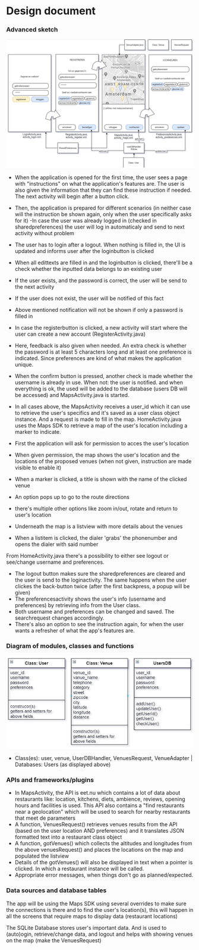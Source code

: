 <h1>Design document</h1>

<h3>Advanced sketch</h3>

![visual sketch](doc/updated_design_sketch.PNG)

- When the application is opened for the first time, the user sees a page with "instructions" on what the application's features are. The user is also given the information that they can find these instruction if needed. The next activity will begin after a button click.
- Then, the application is prepared for different scenarios (in neither case will the instruction be shown again, only when the user specifically asks for it)
-In case the user was already logged in (checked in sharedpreferences) the user will log in automaticaly and send to next activity without problem 
- The user has to login after a logout. When nothing is filled in, the UI is updated and informs user after the loginbutton is clicked
- When all edittexts are filled in and the loginbutton is clicked, there'll be a check whether the inputted data belongs to an existing user
- If the user exists, and the password is correct, the user will be send to the next activity
- If the user does not exist, the user will be notified of this fact
- Above mentioned notification will not be shown if only a password is filled in
- In case the registerbutton is clicked, a new activity will start where the user can create a new account (RegisterActivity.java)
- Here, feedback is also given when needed. An extra check is whether the password is at least 5 characters long and at least one preference is indicated. Since preferences are kind of what makes the application unique.
- When the confirm button is pressed, another check is made whether the username is already in use. When not: the user is notified. and when everything is ok, the used will be added to the database (users DB will be accessed) and MapsActivity.java is started.

- In all cases above, the MapsActivity receives a user_id which it can use to retrieve the user's specifics and it's saved as a user class object instance. And a request is made to fill in the map. HomeActivity.java uses the Maps SDK to retrieve a map of the user's location including a marker to indicate.
- First the application will ask for permission to acces the user's location
- When given permission, the map shows the user's location and the locations of the proposed venues (when not given, instruction are made visible to enable it)
- When a marker is clicked, a title is shown with the name of the clicked venue
- An option pops up to go to the route directions
- there's multiple other options like zoom in/out, rotate and return to user's location
- Underneath the map is a listview with more details about the venues
- When a listitem is clicked, the dialer 'grabs' the phonenumber and opens the dialer with said number

From HomeActivity.java there's a possibility to either see logout or see/change username and preferences.
- The logout button makes sure the sharedpreferences are cleared and the user is send to the loginactivity. The same happens when the user clickes the back-button twice (after the first backpress, a popup will be given)
- The preferencesactivity shows the user's info (username and preferences) by retrieving info from the User class.
- Both username and preferences can be changed and saved. The searchrequest changes accordingly.
- There's also an option to see the instruction again, for when the user wants a refresher of what the app's features are.

<h3>Diagram of modules, classes and functions</h3>

![visual sketch](doc/updated_diagram.PNG)

- Class(es): user, venue, UserDBHandler, VenuesRequest, VenueAdapter | Databases: Users (as displayed above)

<h3>APIs and frameworks/plugins</h3>

- In MapsActivity, the API is eet.nu which contains a lot of data about restaurants like: location, kitchens, diets, ambience, reviews, opening hours and facilities is used. This API also contains a "find restaurants near a geolocation" which will be used to search for nearby restaurants that meet de parameters
- A function, VenuesRequest() retrieves venues results from the API (based on the user location AND preferences) and it translates JSON formatted text into a restaurant class object  
-  A function, gotVenues() which collects the altitudes and longitudes from the above venuesRequest() and places the locations on the map and populated the listview
  - Details of the gotVenues() will also be displayed in text when a pointer is clicked. In which a restaurant instance will be called.
- Appropriate error messages, when things don't go as planned/expected.

<h3>Data sources and database tables</h3>

The app will be using the Maps SDK using several overrides to make sure the connections is there and to find the user's location(s), this will happen in all the screens that require maps to display data (restaurant locations)

The SQLite Database stores user's important data. And is used to (auto)ogin, retrieve/change data, and logout and helps with showing venues on the map (make the VenuesRequest)
  



